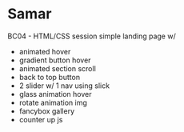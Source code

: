 # Samar
BC04 - HTML/CSS session 
simple landing page w/
- animated hover <a>
- gradient button hover
- animated section scroll
- back to top button
- 2 slider w/ 1 nav using slick
- glass animation hover 
- rotate animation img
- fancybox gallery
- counter up js
